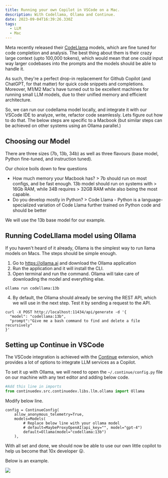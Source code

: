 ```yaml
---
title: Running your own Copilot in VSCode on a Mac.
description: With Codellama, Ollama and Continue.
date: 2023-09-04T16:39:26.330Z
tags:
  - LLM
  - Mac
---
```

Meta recently released their [CodeLlama](https://about.fb.com/news/2023/08/code-llama-ai-for-coding/) models, which are fine tuned for code completion and analysis. The best thing about them is their crazy large context (upto 100,000 tokens), which would mean that one could input way larger codebases into the prompts and the models should be able to handle it.

As such, they're a perfect drop-in replacement for Github Copilot (and ChatGPT, for that matter) for quick code snippets and completions. Moreover, M1/M2 Mac's have turned out to be excellent machines for running small LLM models, due to their unified memory and efficient architecture. 

So, we can run our codellama model locally, and integrate it with our VSCode IDE to analyze, write, refactor code seamlessly. Lets figure out how to do that. The below steps are specific to a Macbook (but similar steps can be achieved on other systems using an Ollama parallel.)

## Choosing our Model

There are three sizes (7b, 13b, 34b) as well as three flavours (base model, Python fine-tuned, and instruction tuned). 

Our choice boils down to few questions

* How much memory your Macbook has? > 7b should run on most configs, and be fast enough. 13b model should run on systems with > 16Gb RAM, while 34B requires > 32GB RAM while also being the most capable.
* Do you develop mostly in Python? > Code Llama - Python is a language-specialized variation of Code Llama further trained on Python code and should be better

We will use the 13b base model for our example.

## Running CodeLllama model using Ollama

If you haven't heard of it already, Ollama is the simplest way to run llama models on Macs. The steps should be simple enough.

1. Go to https://ollama.ai and download the Ollama application
2. Run the application and it will install the CLI.
3. Open terminal and run the command. Ollama will take care of downloading the model and everything else.

```
ollama run codellama:13b
```

4. By default, the Ollama should already be serving the REST API, which we will use in the next step. Test it by sending a request to the API.

```
curl -X POST http://localhost:11434/api/generate -d '{
  "model": "codellama:13b",
  "prompt":"Give me a bash command to find and delete a file recursively"
}'
```

## Setting up Continue in VSCode

The VSCode integration is achieved with the [Continue](https://continue.dev) extension, which provides a lot of options to integrate LLM services as a Copilot.

To set it up with Ollama, we will need to open the `~/.continue/config.py` file on our machine with any text editor and adding below code.

```python
#Add this line in imports
from continuedev.src.continuedev.libs.llm.ollama import Ollama
```

Modify below line.

```
config = ContinueConfig(
    allow_anonymous_telemetry=True,
    models=Models(
        # Replace below line with your ollama model
        # default=MaybeProxyOpenAI(api_key="", model="gpt-4")
        default=Ollama(model="codellama:13b")
    ),
```

With all set and done, we should now be able to use our own little copilot to help us become that 10x developer 😛.

Below is an example.

![](/img/codellama.png)